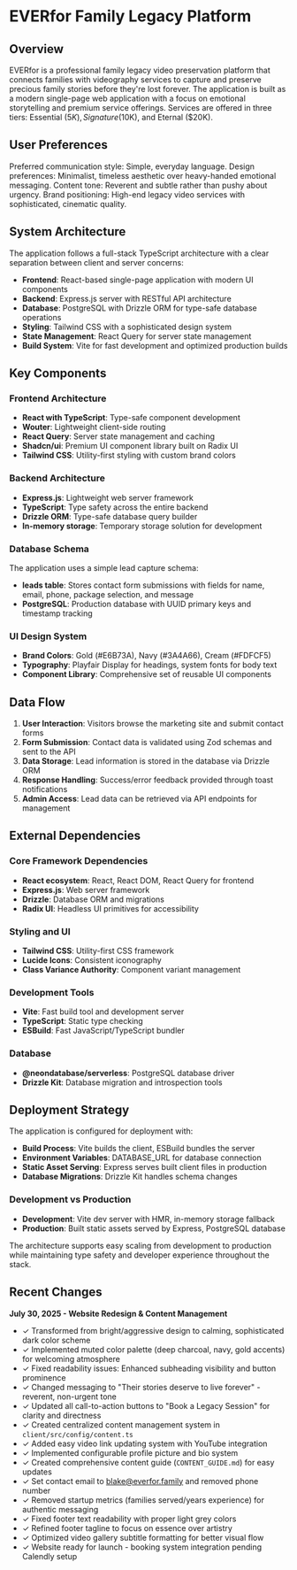 # EVERfor Family Legacy Platform

## Overview

EVERfor is a professional family legacy video preservation platform that connects families with videography services to capture and preserve precious family stories before they're lost forever. The application is built as a modern single-page web application with a focus on emotional storytelling and premium service offerings. Services are offered in three tiers: Essential ($5K), Signature ($10K), and Eternal ($20K).

## User Preferences

Preferred communication style: Simple, everyday language.
Design preferences: Minimalist, timeless aesthetic over heavy-handed emotional messaging.
Content tone: Reverent and subtle rather than pushy about urgency.
Brand positioning: High-end legacy video services with sophisticated, cinematic quality.

## System Architecture

The application follows a full-stack TypeScript architecture with a clear separation between client and server concerns:

- **Frontend**: React-based single-page application with modern UI components
- **Backend**: Express.js server with RESTful API architecture
- **Database**: PostgreSQL with Drizzle ORM for type-safe database operations
- **Styling**: Tailwind CSS with a sophisticated design system
- **State Management**: React Query for server state management
- **Build System**: Vite for fast development and optimized production builds

## Key Components

### Frontend Architecture
- **React with TypeScript**: Type-safe component development
- **Wouter**: Lightweight client-side routing
- **React Query**: Server state management and caching
- **Shadcn/ui**: Premium UI component library built on Radix UI
- **Tailwind CSS**: Utility-first styling with custom brand colors

### Backend Architecture
- **Express.js**: Lightweight web server framework
- **TypeScript**: Type safety across the entire backend
- **Drizzle ORM**: Type-safe database query builder
- **In-memory storage**: Temporary storage solution for development

### Database Schema
The application uses a simple lead capture schema:
- **leads table**: Stores contact form submissions with fields for name, email, phone, package selection, and message
- **PostgreSQL**: Production database with UUID primary keys and timestamp tracking

### UI Design System
- **Brand Colors**: Gold (#E6B73A), Navy (#3A4A66), Cream (#FDFCF5)
- **Typography**: Playfair Display for headings, system fonts for body text
- **Component Library**: Comprehensive set of reusable UI components

## Data Flow

1. **User Interaction**: Visitors browse the marketing site and submit contact forms
2. **Form Submission**: Contact data is validated using Zod schemas and sent to the API
3. **Data Storage**: Lead information is stored in the database via Drizzle ORM
4. **Response Handling**: Success/error feedback provided through toast notifications
5. **Admin Access**: Lead data can be retrieved via API endpoints for management

## External Dependencies

### Core Framework Dependencies
- **React ecosystem**: React, React DOM, React Query for frontend
- **Express.js**: Web server framework
- **Drizzle**: Database ORM and migrations
- **Radix UI**: Headless UI primitives for accessibility

### Styling and UI
- **Tailwind CSS**: Utility-first CSS framework
- **Lucide Icons**: Consistent iconography
- **Class Variance Authority**: Component variant management

### Development Tools
- **Vite**: Fast build tool and development server
- **TypeScript**: Static type checking
- **ESBuild**: Fast JavaScript/TypeScript bundler

### Database
- **@neondatabase/serverless**: PostgreSQL database driver
- **Drizzle Kit**: Database migration and introspection tools

## Deployment Strategy

The application is configured for deployment with:

- **Build Process**: Vite builds the client, ESBuild bundles the server
- **Environment Variables**: DATABASE_URL for database connection
- **Static Asset Serving**: Express serves built client files in production
- **Database Migrations**: Drizzle Kit handles schema changes

### Development vs Production
- **Development**: Vite dev server with HMR, in-memory storage fallback
- **Production**: Built static assets served by Express, PostgreSQL database

The architecture supports easy scaling from development to production while maintaining type safety and developer experience throughout the stack.

## Recent Changes

**July 30, 2025 - Website Redesign & Content Management**
- ✓ Transformed from bright/aggressive design to calming, sophisticated dark color scheme
- ✓ Implemented muted color palette (deep charcoal, navy, gold accents) for welcoming atmosphere  
- ✓ Fixed readability issues: Enhanced subheading visibility and button prominence
- ✓ Changed messaging to "Their stories deserve to live forever" - reverent, non-urgent tone
- ✓ Updated all call-to-action buttons to "Book a Legacy Session" for clarity and directness
- ✓ Created centralized content management system in `client/src/config/content.ts`
- ✓ Added easy video link updating system with YouTube integration
- ✓ Implemented configurable profile picture and bio system  
- ✓ Created comprehensive content guide (`CONTENT_GUIDE.md`) for easy updates
- ✓ Set contact email to blake@everfor.family and removed phone number
- ✓ Removed startup metrics (families served/years experience) for authentic messaging
- ✓ Fixed footer text readability with proper light grey colors
- ✓ Refined footer tagline to focus on essence over artistry
- ✓ Optimized video gallery subtitle formatting for better visual flow
- ✓ Website ready for launch - booking system integration pending Calendly setup